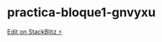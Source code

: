 # practica-bloque1-gnvyxu

[Edit on StackBlitz ⚡️](https://stackblitz.com/edit/practica-bloque1-gnvyxu)